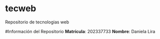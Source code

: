 # tecweb
Repositorio de tecnologias web

#Información del Repositorio
**Matrícula**: 202337733
**Nombre**: Daniela Lira
